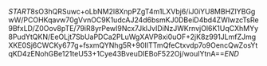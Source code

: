 $START$8sO3hQRSuwc+oLbNM2l8XnpPZgT4m1LXVbj6/iJ0iYU8MBHZlYBGgwW/PCOHKqavw70gVvnOC9K1udcAJ24d6bsmKJ0DBeiD4bd4ZWIwzcTsRe9BfxLD/Z0Oov8pTE/79iR8yrPewI9Ncx7JklJvIDiNzJWKrnvjOl6K1UqCXhMYy8PudYtQKN/EeOLjt7SbUaPDCa2PLuWgXAVP8xi0uOF+2jK8z991JLmfZJmgXKE0Sj6CWCKy677g+fsxmQYNhg5R+90IITTmQfeCtxvdp7o9OencQwZosYtqKD4zENohGBe121teU53+1Cye43BveuDIEBoF522Oj/wouIYtnA==$END$